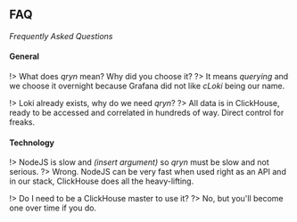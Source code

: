 ## FAQ

_Frequently Asked Questions_

#### General
!> What does _qryn_ mean? Why did you choose it?
?> It means _querying_ and we choose it overnight because Grafana did not like _cLoki_ being our name.

!> Loki already exists, why do we need _qryn_?
?> All data is in ClickHouse, ready to be accessed and correlated in hundreds of way. Direct control for freaks.

#### Technology
!> NodeJS is slow and _(insert argument)_ so _qryn_ must be slow and not serious.
?> Wrong. NodeJS can be very fast when used right as an API and in our stack, ClickHouse does all the heavy-lifting.

!> Do I need to be a ClickHouse master to use it?
?> No, but you'll become one over time if you do.
